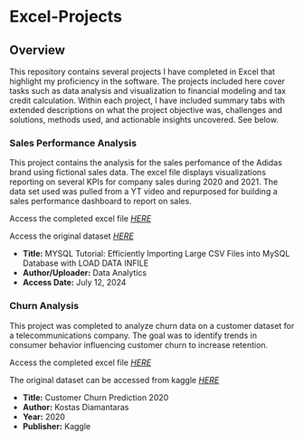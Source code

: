# Excel-Projects

## Overview
This repository contains several projects I have completed in Excel that highlight my proficiency in the software. The projects included here cover tasks such as data analysis and visualization to financial modeling and tax credit calculation. Within each project, I have included summary tabs with extended descriptions on what the project objective was, challenges and solutions, methods used, and actionable insights uncovered. See below.

### Sales Performance Analysis
This project contains the analysis for the sales perfomance of the Adidas brand using fictional sales data. The excel file displays visualizations reporting on several KPIs for company sales during 2020 and 2021. The data set used was pulled from a YT video and repurposed for building a sales performance dashboard to report on sales.

Access the completed excel file *[HERE](https://github.com/msanders25/Excel-Projects/blob/main/Sales%20Performance%20Analysis%20-%20Adidas.xlsx)*

Access the original dataset *[HERE](https://www.youtube.com/watch?v=INtejSjK5w0&t=334s)*
- **Title:** MYSQL Tutorial: Efficiently Importing Large CSV Files into MySQL Database with LOAD DATA INFILE
- **Author/Uploader:** Data Analytics
- **Access Date:** July 12, 2024

### Churn Analysis
This project was completed to analyze churn data on a customer dataset for a telecommunications company. The goal was to identify trends in consumer behavior influencing customer churn to increase retention.

Access the completed excel file *[HERE](https://github.com/msanders25/Excel-Projects/blob/main/Churn%20Rate%20Analysis.xlsx)*

The original dataset can be accessed from kaggle *[HERE](https://www.kaggle.com/c/customer-churn-prediction-2020/overview)*
- **Title:** Customer Churn Prediction 2020
- **Author:** Kostas Diamantaras
- **Year:** 2020
- **Publisher:** Kaggle
